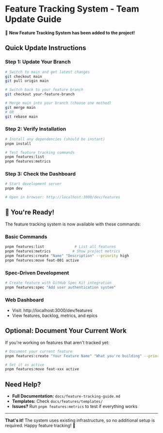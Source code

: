 # Feature Tracking System - Team Update Guide

🎉 **New Feature Tracking System has been added to the project!**

## Quick Update Instructions

### Step 1: Update Your Branch
```bash
# Switch to main and get latest changes
git checkout main
git pull origin main

# Switch back to your feature branch
git checkout your-feature-branch

# Merge main into your branch (choose one method)
git merge main
# OR
git rebase main
```

### Step 2: Verify Installation
```bash
# Install any dependencies (should be instant)
pnpm install

# Test feature tracking commands
pnpm features:list
pnpm features:metrics
```

### Step 3: Check the Dashboard
```bash
# Start development server
pnpm dev

# Open in browser: http://localhost:3000/dev/features
```

## 🚀 You're Ready!

The feature tracking system is now available with these commands:

### Basic Commands
```bash
pnpm features:list              # List all features
pnpm features:metrics          # Show project metrics
pnpm features:create "Name" "Description" --priority high
pnpm features:move feat-001 active
```

### Spec-Driven Development
```bash
# Create feature with GitHub Spec Kit integration
pnpm features:spec "Add user authentication system"
```

### Web Dashboard
- Visit: http://localhost:3000/dev/features
- View features, backlog, metrics, and epics

## Optional: Document Your Current Work

If you're working on features that aren't tracked yet:

```bash
# Document your current feature
pnpm features:create "Your Feature Name" "What you're building" --priority medium --hours 16

# Set it as active
pnpm features:move feat-xxx active
```

## Need Help?

- **Full Documentation:** `docs/feature-tracking-guide.md`
- **Templates:** Check `docs/features/templates/`
- **Issues?** Run `pnpm features:metrics` to test if everything works

---

**That's it!** The system uses existing infrastructure, so no additional setup is required. Happy feature tracking! 🎯